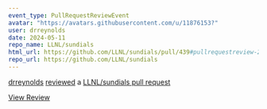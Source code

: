 ```yaml
---
event_type: PullRequestReviewEvent
avatar: "https://avatars.githubusercontent.com/u/11876153?"
user: drreynolds
date: 2024-05-11
repo_name: LLNL/sundials
html_url: https://github.com/LLNL/sundials/pull/439#pullrequestreview-2044522304
repo_url: https://github.com/LLNL/sundials
---
```


<a href='https://github.com/drreynolds' target='_blank'>drreynolds</a> <a href='https://github.com/LLNL/sundials/pull/439#pullrequestreview-2044522304' target='_blank'>reviewed</a> a <a href='https://github.com/LLNL/sundials/pull/439' target='_blank'>LLNL/sundials pull request</a>

<small></small>

<a href='https://github.com/LLNL/sundials/pull/439#pullrequestreview-2044522304' target='_blank'>View Review</a>